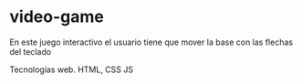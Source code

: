 # video-game

En este juego interactivo el usuario tiene que mover la base con las flechas del teclado

Tecnologías web. HTML, CSS JS
